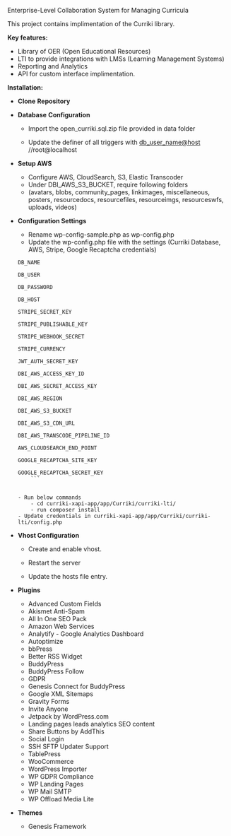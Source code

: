 
Enterprise-Level Collaboration System for Managing Curricula

This project contains implimentation of the Curriki library.

**Key features:**

- Library of OER (Open Educational Resources) 
- LTI to provide integrations with LMSs (Learning Management Systems)
- Reporting and Analytics 
- API for custom interface implimentation.

**Installation:**



- **Clone** **Repository**

- **Database** **Configuration**

    - Import the open_curriki.sql.zip file provided in data folder

    - Update the definer of all triggers with [db_user_name@host](mailto:db_user_name@host) //root@localhost

- **Setup AWS**
	- Configure AWS, CloudSearch, S3, Elastic Transcoder
	- Under DBI_AWS_S3_BUCKET, require following folders
	- (avatars, blobs, community_pages, linkimages, miscellaneous, posters, resourcedocs, resourcefiles, resourceimgs, resourceswfs, uploads, videos)

- **Configuration Settings**
	- Rename wp-config-sample.php as wp-config.php
	- Update the wp-config.php file with the settings (Curriki Database, AWS, Stripe, Google Recaptcha credentials)
	```
	DB_NAME

	DB_USER

	DB_PASSWORD

	DB_HOST

	STRIPE_SECRET_KEY

	STRIPE_PUBLISHABLE_KEY

	STRIPE_WEBHOOK_SECRET

	STRIPE_CURRENCY

	JWT_AUTH_SECRET_KEY

	DBI_AWS_ACCESS_KEY_ID

	DBI_AWS_SECRET_ACCESS_KEY

	DBI_AWS_REGION

	DBI_AWS_S3_BUCKET

	DBI_AWS_S3_CDN_URL

	DBI_AWS_TRANSCODE_PIPELINE_ID

	AWS_CLOUDSEARCH_END_POINT

	GOOGLE_RECAPTCHA_SITE_KEY

	GOOGLE_RECAPTCHA_SECRET_KEY
		```


	- Run below commands
		- cd curriki-xapi-app/app/Curriki/curriki-lti/
		- run composer install
	- Update credentials in curriki-xapi-app/app/Curriki/curriki-lti/config.php

- **Vhost Configuration**

    - Create and enable vhost.

    - Restart the server

    - Update the hosts file entry.

- **Plugins**
    - Advanced Custom Fields
    - Akismet Anti-Spam
    - All In One SEO Pack
    - Amazon Web Services
    - Analytify - Google Analytics Dashboard
    - Autoptimize
    - bbPress
    - Better RSS Widget
    - BuddyPress
    - BuddyPress Follow
    - GDPR
    - Genesis Connect for BuddyPress
    - Google XML Sitemaps
    - Gravity Forms
    - Invite Anyone
    - Jetpack by WordPress.com
    - Landing pages leads analytics SEO content
    - Share Buttons by AddThis
    - Social Login
    - SSH SFTP Updater Support
    - TablePress
    - WooCommerce
    - WordPress Importer
    - WP GDPR Compliance
    - WP Landing Pages
    - WP Mail SMTP
    - WP Offload Media Lite

- **Themes**
    - Genesis Framework